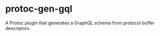 # protoc-gen-gql

A Protoc plugin that generates a GraphQL schema from protocol buffer descriptors.


